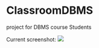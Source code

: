 # ClassroomDBMS
project for DBMS course Students 

Current screenshot: 
<img src= https://github.com/madHEYsia/ClassroomDBMS/blob/master/screenshot.JPG >
